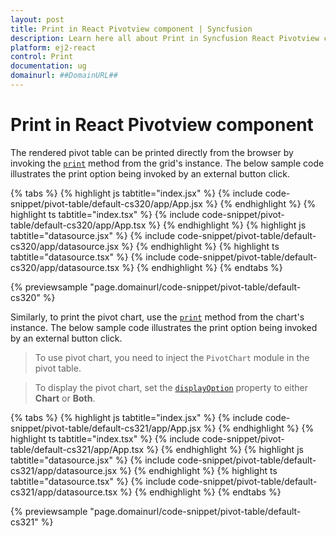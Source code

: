 ```yaml
---
layout: post
title: Print in React Pivotview component | Syncfusion
description: Learn here all about Print in Syncfusion React Pivotview component of Syncfusion Essential JS 2 and more.
platform: ej2-react
control: Print 
documentation: ug
domainurl: ##DomainURL##
---
```


# Print in React Pivotview component

The rendered pivot table can be printed directly from the browser by invoking the [`print`](https://ej2.syncfusion.com/react/documentation/api/grid/#print) method from the grid's instance. The below sample code illustrates the print option being invoked by an external button click.

{% tabs %}
{% highlight js tabtitle="index.jsx" %}
{% include code-snippet/pivot-table/default-cs320/app/App.jsx %}
{% endhighlight %}
{% highlight ts tabtitle="index.tsx" %}
{% include code-snippet/pivot-table/default-cs320/app/App.tsx %}
{% endhighlight %}
{% highlight js tabtitle="datasource.jsx" %}
{% include code-snippet/pivot-table/default-cs320/app/datasource.jsx %}
{% endhighlight %}
{% highlight ts tabtitle="datasource.tsx" %}
{% include code-snippet/pivot-table/default-cs320/app/datasource.tsx %}
{% endhighlight %}
{% endtabs %}

 {% previewsample "page.domainurl/code-snippet/pivot-table/default-cs320" %}

Similarly, to print the pivot chart, use the [`print`](https://ej2.syncfusion.com/react/documentation/api/chart/#print) method from the chart's instance. The below sample code illustrates the print option being invoked by an external button click.

> To use pivot chart, you need to inject the `PivotChart` module in the pivot table.

> To display the pivot chart, set the [`displayOption`](https://ej2.syncfusion.com/react/documentation/api/pivotview/#displayoption) property to either **Chart** or **Both**. 

{% tabs %}
{% highlight js tabtitle="index.jsx" %}
{% include code-snippet/pivot-table/default-cs321/app/App.jsx %}
{% endhighlight %}
{% highlight ts tabtitle="index.tsx" %}
{% include code-snippet/pivot-table/default-cs321/app/App.tsx %}
{% endhighlight %}
{% highlight js tabtitle="datasource.jsx" %}
{% include code-snippet/pivot-table/default-cs321/app/datasource.jsx %}
{% endhighlight %}
{% highlight ts tabtitle="datasource.tsx" %}
{% include code-snippet/pivot-table/default-cs321/app/datasource.tsx %}
{% endhighlight %}
{% endtabs %}

 {% previewsample "page.domainurl/code-snippet/pivot-table/default-cs321" %}